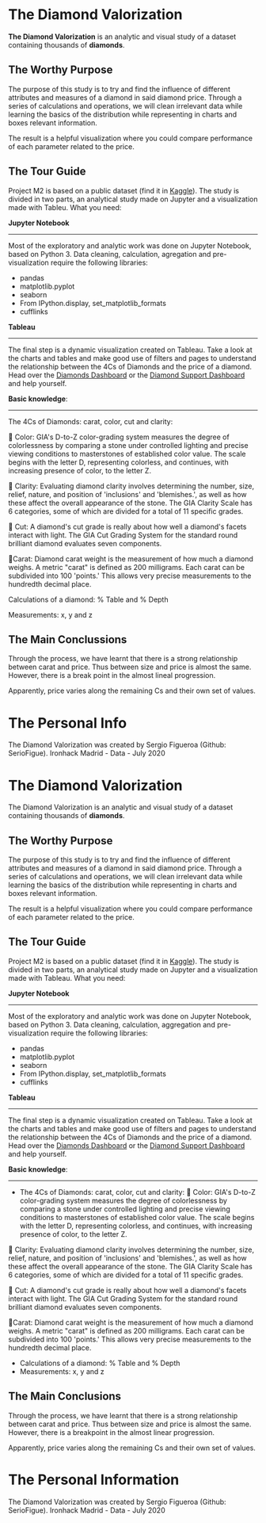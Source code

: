 # The Diamond Valorization

**The Diamond Valorization** is an analytic and visual study of a dataset containing thousands of **diamonds**.

[](https://camo.githubusercontent.com/add1c13a42865258b3abfd950b69d9ac2b6c8dbc/68747470733a2f2f796f75726469616d6f6e64746561636865722e636f6d2f77702d636f6e74656e742f75706c6f6164732f323031352f30322f596f75726469616d6f6e64746561636865722e6a7067)

## The Worthy Purpose

The purpose of this study is to try and find the influence of different attributes and measures of a diamond in said diamond price. Through a series of calculations and operations, we will clean irrelevant data while learning the basics of the distribution while representing in charts and boxes relevant information. 

The result is a helpful visualization where you could compare performance of each parameter related to the price.  

## The Tour Guide

Project M2 is based on a public dataset (find it in [Kaggle]([https://www.kaggle.com/shivam2503/diamonds](https://www.kaggle.com/shivam2503/diamonds))). The study is divided in two parts, an analytical study made on Jupyter and a visualization made with Tableu. What you need:

**Jupyter Notebook**
___

Most of the exploratory and analytic work was done on Jupyter Notebook, based on Python 3. Data cleaning, calculation, agregation and pre-visualization require the following libraries:

* pandas
* matplotlib.pyplot
* seaborn
* From IPython.display, set_matplotlib_formats
* cufflinks

**Tableau** 
___

The final step is a dynamic visualization created on Tableau. Take a look at the charts and tables and make good use of filters and pages to understand the relationship between the 4Cs of Diamonds and the price of a diamond. Head over the [Diamonds Dashboard](https://public.tableau.com/profile/sergio.figue#!/vizhome/Diamonds_Dashboard/M2Dashboard?publish=yes) or the [Diamond Support Dashboard](https://public.tableau.com/profile/sergio.figue#!/vizhome/Diamonds_Dashboard_Support/M2Dashboardsupport?publish=yes) and help yourself.


**Basic knowledge**:
___
The 4Cs of Diamonds: carat, color, cut and clarity:

🔹 Color: GIA's D-to-Z color-grading system measures the degree of colorlessness by comparing a stone under controlled lighting and precise viewing conditions to masterstones of established color value. The scale begins with the letter D, representing colorless, and continues, with increasing presence of color, to the letter Z.

🔹 Clarity: Evaluating diamond clarity involves determining the number, size, relief, nature, and position of 'inclusions' and 'blemishes.', as well as how these affect the overall appearance of the stone. The GIA Clarity Scale has 6 categories, some of which are divided for a total of 11 specific grades.

🔹 Cut: A diamond's cut grade is really about how well a diamond's facets interact with light. The GIA Cut Grading System for the standard round brilliant diamond evaluates seven components.

🔹Carat: Diamond carat weight is the measurement of how much a diamond weighs. A metric "carat" is defined as 200 milligrams. Each carat can be subdivided into 100 'points.' This allows very precise measurements to the hundredth decimal place.

Calculations of a diamond: % Table and % Depth

Measurements: x, y and z  


## The Main Conclussions  

Through the process, we have learnt that there is a strong relationship between carat and price. Thus between size and price is almost the same. However, there is a break point in the almost lineal progression.

Apparently, price varies along the remaining Cs and their own set of values. 

# The Personal Info

The  Diamond Valorization was created by Sergio Figueroa (Github: SerioFigue).
Ironhack Madrid - Data - July 2020

# The  Diamond Valorization

The  Diamond Valorization is an analytic and visual study of a dataset containing thousands of **diamonds**.

## The Worthy Purpose

The purpose of this study is to try and find the influence of different attributes and measures of a diamond in said diamond price. Through a series of calculations and operations, we will clean irrelevant data while learning the basics of the distribution while representing in charts and boxes relevant information. 

The result is a helpful visualization where you could compare performance of each parameter related to the price.  

## The Tour Guide

Project M2 is based on a public dataset (find it in [Kaggle]([https://www.kaggle.com/shivam2503/diamonds](https://www.kaggle.com/shivam2503/diamonds))). The study is divided in two parts, an analytical study made on Jupyter and a visualization made with Tableau. What you need:

**Jupyter Notebook**
___

Most of the exploratory and analytic work was done on Jupyter Notebook, based on Python 3. Data cleaning, calculation, aggregation and pre-visualization require the following libraries:

* pandas
* matplotlib.pyplot
* seaborn
* From IPython.display, set_matplotlib_formats
* cufflinks

**Tableau** 
___

The final step is a dynamic visualization created on Tableau. Take a look at the charts and tables and make good use of filters and pages to understand the relationship between the 4Cs of Diamonds and the price of a diamond. Head over the [Diamonds Dashboard](https://public.tableau.com/profile/sergio.figue#!/vizhome/Diamonds_Dashboard/M2Dashboard?publish=yes) or the [Diamond Support Dashboard](https://public.tableau.com/profile/sergio.figue#!/vizhome/Diamonds_Dashboard_Support/M2Dashboardsupport?publish=yes) and help yourself.


**Basic knowledge**:
___
- The 4Cs of Diamonds: carat, color, cut and clarity:
🔹 Color: GIA's D-to-Z color-grading system measures the degree of colorlessness by comparing a stone under controlled lighting and precise viewing conditions to masterstones of established color value. The scale begins with the letter D, representing colorless, and continues, with increasing presence of color, to the letter Z.

🔹 Clarity: Evaluating diamond clarity involves determining the number, size, relief, nature, and position of 'inclusions' and 'blemishes.', as well as how these affect the overall appearance of the stone. The GIA Clarity Scale has 6 categories, some of which are divided for a total of 11 specific grades.

🔹 Cut: A diamond's cut grade is really about how well a diamond's facets interact with light. The GIA Cut Grading System for the standard round brilliant diamond evaluates seven components.

🔹Carat: Diamond carat weight is the measurement of how much a diamond weighs. A metric "carat" is defined as 200 milligrams. Each carat can be subdivided into 100 'points.' This allows very precise measurements to the hundredth decimal place.
- Calculations of a diamond: % Table and % Depth
- Measurements: x, y and z 


## The Main Conclusions

Through the process, we have learnt that there is a strong relationship between carat and price. Thus between size and price is almost the same. However, there is a breakpoint in the almost linear progression.

Apparently, price varies along the remaining Cs and their own set of values. 

# The Personal Information

The  Diamond Valorization was created by Sergio Figueroa (Github: SerioFigue).
Ironhack Madrid - Data - July 2020
